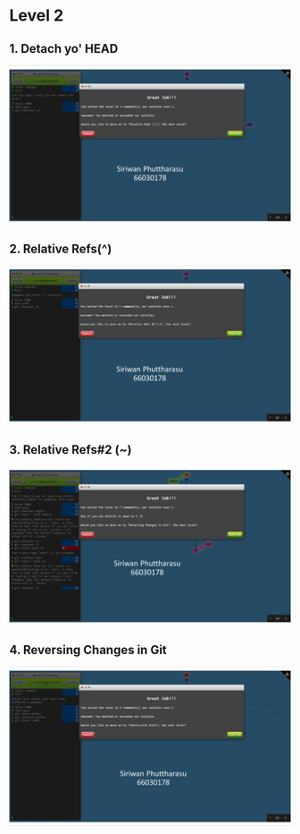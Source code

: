 # Level 2

## 1. Detach yo' HEAD
![alt text](image-5.png)

## 2. Relative Refs(^)
![alt text](image-9.png)

## 3. Relative Refs#2 (~)
![alt text](image-10.png)

## 4. Reversing Changes in Git
![alt text](image-8.png)



